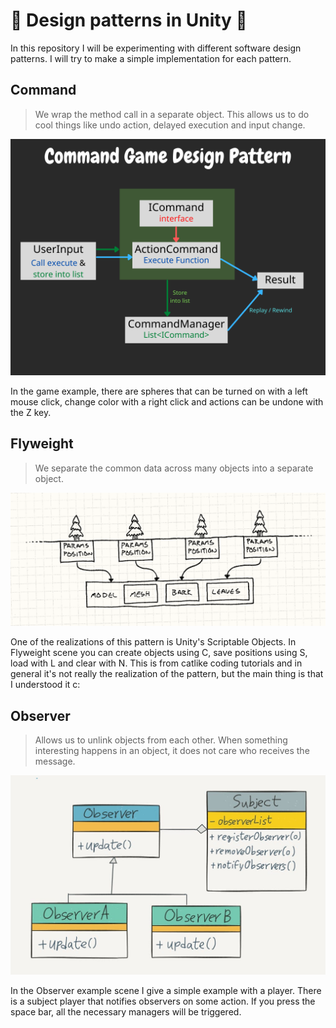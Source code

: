# 👾 Design patterns in Unity 👾
In this repository I will be experimenting with different software design patterns. I will try to make a simple implementation for each pattern.

## Command

> We wrap the method call in a separate object.
> This allows us to do cool things like undo action,
> delayed execution and input change.

![Command pattern image](https://github.com/akihiko47/Design-Patterns/blob/main/images/command.png?raw=true)

In the game example, there are spheres that can be turned on with a left mouse click, change color with a right click and actions can be undone with the Z key.

## Flyweight

> We separate the common data across many objects into a separate object.

![Flyweight pattern image](https://github.com/akihiko47/Design-Patterns/blob/main/images/flyweight.png?raw=true)

One of the realizations of this pattern is Unity's Scriptable Objects. In Flyweight scene you can create objects using C, save positions using S, load with L and clear with N. This is from catlike coding tutorials and in general it's not really the realization of the pattern, but the main thing is that I understood it c:

## Observer

> Allows us to unlink objects from each other. When something interesting happens in an object, it does not care who receives the message.

![Observer pattern image](https://github.com/akihiko47/Design-Patterns/blob/main/images/observer.jpg?raw=true)

In the Observer example scene I give a simple example with a player. There is a subject player that notifies observers on some action. If you press the space bar, all the necessary managers will be triggered.